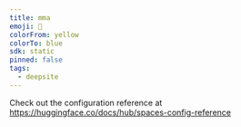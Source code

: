 ```yaml
---
title: mma
emoji: 🐳
colorFrom: yellow
colorTo: blue
sdk: static
pinned: false
tags:
  - deepsite
---
```


Check out the configuration reference at https://huggingface.co/docs/hub/spaces-config-reference